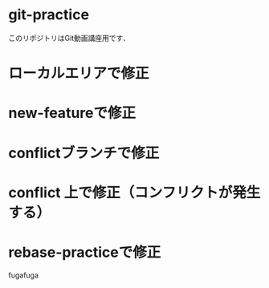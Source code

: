 ﻿# git-practice
このリポジトリはGit動画講座用です．

# ローカルエリアで修正

# new-featureで修正

# conflictブランチで修正

# conflict 上で修正（コンフリクトが発生する）

# rebase-practiceで修正
fugafuga